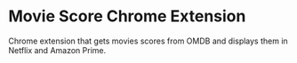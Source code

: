 # Movie Score Chrome Extension

Chrome extension that gets movies scores from OMDB and displays them in Netflix and Amazon Prime.
